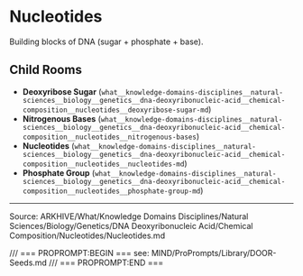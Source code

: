 # Nucleotides

Building blocks of DNA (sugar + phosphate + base).

## Child Rooms
- **Deoxyribose Sugar** (`what__knowledge-domains-disciplines__natural-sciences__biology__genetics__dna-deoxyribonucleic-acid__chemical-composition__nucleotides__deoxyribose-sugar-md`)
- **Nitrogenous Bases** (`what__knowledge-domains-disciplines__natural-sciences__biology__genetics__dna-deoxyribonucleic-acid__chemical-composition__nucleotides__nitrogenous-bases`)
- **Nucleotides** (`what__knowledge-domains-disciplines__natural-sciences__biology__genetics__dna-deoxyribonucleic-acid__chemical-composition__nucleotides__nucleotides-md`)
- **Phosphate Group** (`what__knowledge-domains-disciplines__natural-sciences__biology__genetics__dna-deoxyribonucleic-acid__chemical-composition__nucleotides__phosphate-group-md`)

---
Source: ARKHIVE/What/Knowledge Domains Disciplines/Natural Sciences/Biology/Genetics/DNA Deoxyribonucleic Acid/Chemical Composition/Nucleotides/Nucleotides.md

/// === PROPROMPT:BEGIN ===
see: MIND/ProPrompts/Library/DOOR-Seeds.md
/// === PROPROMPT:END ===
